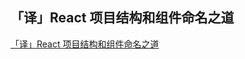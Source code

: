 ## 「译」React 项目结构和组件命名之道

[「译」React 项目结构和组件命名之道](https://juejin.im/post/5bccaff96fb9a05cd31ef2ec#heading-1)
